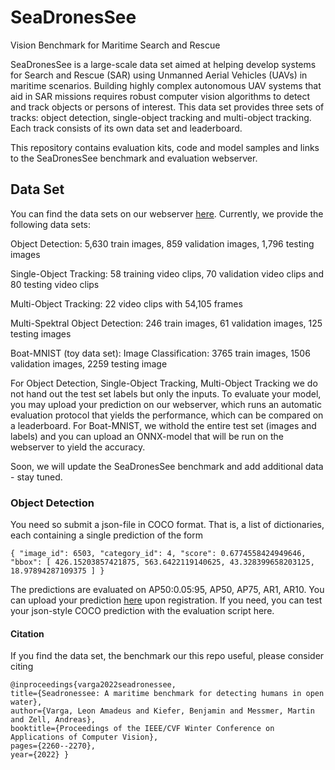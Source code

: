 # SeaDronesSee
Vision Benchmark for Maritime Search and Rescue

SeaDronesSee is a large-scale data set aimed at helping develop systems for Search and Rescue (SAR) using Unmanned Aerial Vehicles (UAVs) in maritime scenarios. Building highly complex autonomous UAV systems that aid in SAR missions requires robust computer vision algorithms to detect and track objects or persons of interest. This data set provides three sets of tracks: object detection, single-object tracking and multi-object tracking. Each track consists of its own data set and leaderboard. 

This repository contains evaluation kits, code and model samples and links to the SeaDronesSee benchmark and evaluation webserver.


## Data Set

You can find the data sets on our webserver [here](https://seadronessee.cs.uni-tuebingen.de/dataset). Currently, we provide the following data sets:

Object Detection: 5,630 train images, 859 validation images, 1,796 testing images

Single-Object Tracking: 58 training video clips, 70 validation video clips and 80 testing video clips

Multi-Object Tracking: 22 video clips with 54,105 frames

Multi-Spektral Object Detection: 246 train images, 61 validation images, 125 testing images

Boat-MNIST (toy data set): Image Classification: 3765 train images, 1506 validation images, 2259 testing image

For Object Detection, Single-Object Tracking, Multi-Object Tracking we do not hand out the test set labels but only the inputs. To evaluate your model, you may upload your prediction on our webserver, which runs an automatic evaluation protocol that yields the performance, which can be compared on a leaderboard. For Boat-MNIST, we withold the entire test set (images and labels) and you can upload an ONNX-model that will be run on the webserver to yield the accuracy.

Soon, we will update the SeaDronesSee benchmark and add additional data - stay tuned.

### Object Detection

 You need so submit a json-file in COCO format. That is, a list of dictionaries, each containing a single prediction of the form

```
{ "image_id": 6503, "category_id": 4, "score": 0.6774558424949646, 
"bbox": [ 426.15203857421875, 563.6422119140625, 43.328399658203125, 18.97894287109375 ] }
```

The predictions are evaluated on AP50:0.05:95, AP50, AP75, AR1, AR10. You can upload your prediction [here](https://seadronessee.cs.uni-tuebingen.de/upload) upon registration. If you need, you can test your json-style COCO prediction with the evaluation script here.




#### Citation

If you find the data set, the benchmark our this repo useful, please consider citing

```
@inproceedings{varga2022seadronessee,
title={Seadronessee: A maritime benchmark for detecting humans in open water},
author={Varga, Leon Amadeus and Kiefer, Benjamin and Messmer, Martin and Zell, Andreas},
booktitle={Proceedings of the IEEE/CVF Winter Conference on Applications of Computer Vision},
pages={2260--2270},
year={2022} } 
```




